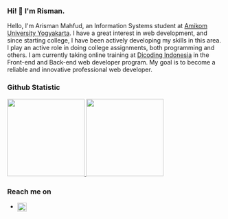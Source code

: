 ### Hi! 👋 I'm Risman.

Hello, I'm Arisman Mahfud, an Information Systems student at [Amikom University Yogyakarta](https://home.amikom.ac.id/). I have a great interest in web development, and since starting college, I have been actively developing my skills in this area. I play an active role in doing college assignments, both programming and others. I am currently taking online training at [Dicoding Indonesia](https://www.dicoding.com/) in the Front-end and Back-end web developer program. My goal is to become a reliable and innovative professional web developer.
  
### Github Statistic
<p align="left">
<a href="https://github.com/ridhwansr">
  <img height="180em" src="https://github-readme-stats-eight-theta.vercel.app/api?username=ridhwansr&show_icons=true&theme=algolia&include_all_commits=true&count_private=true"/>
  <img height="180em" src="https://github-readme-stats-eight-theta.vercel.app/api/top-langs/?username=ridhwansr&layout=compact&langs_count=8&theme=algolia"/>
</a>
</p>

### Reach me on
- <a href="[https://linkedin.com/in/ridhwan-shodiq-r/](https://www.linkedin.com/in/arisman-mahfud-95119a2b8/)"><img align="left" alt="LinkedIn" title="LinkedIn" width="21px" src="https://upload.wikimedia.org/wikipedia/commons/c/ca/LinkedIn_logo_initials.png" /></a>

